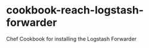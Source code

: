 cookbook-reach-logstash-forwarder
=================================

Chef Cookbook for installing the Logstash Forwarder

